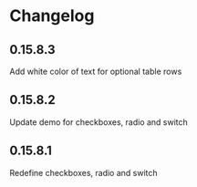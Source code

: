# Changelog

## 0.15.8.3

Add white color of text for optional table rows

## 0.15.8.2

Update demo for checkboxes, radio and switch

## 0.15.8.1

Redefine checkboxes, radio and switch
